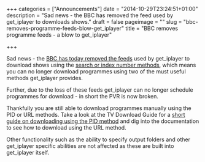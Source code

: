 +++
categories = ["Announcements"]
date = "2014-10-29T23:24:51+01:00"
description = "Sad news - the BBC has removed the feed used by get_iplayer to downloads shows."
draft = false
pageimage = ""
slug = "bbc-removes-programme-feeds-blow-get_iplayer"
title = "BBC removes programme feeds - a blow to get_iplayer"

+++

Sad news - the [BBC has today removed the feeds](http://iplayerhelp.external.bbc.co.uk/tv/feeds) used by get_iplayer to download shows using the [search or index number methods](/guides/tv-download-guide/#how-do-i-record-a-programme-with-get-iplayer), which means you can no longer download programmes using two of the must useful methods get_iplayer provides.

Further, due to the loss of these feeds get_iplayer can no longer schedule programmes for download - in short the PVR is now broken.

Thankfully you are still able to download programmes manually using the PID or URL methods. Take a look at the TV Download Guide for a [short guide on downloading using the PID method](/guides/tv-download-guide/#how-do-i-record-a-programme-with-get-iplayer) and dig into the documentation to see how to download using the URL method.

Other functionality such as the ability to specify output folders and other get_iplayer specific abilities are not affected as these are built into get_iplayer itself.
<!--more-->
